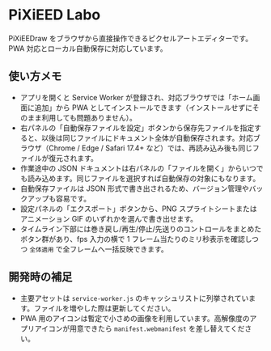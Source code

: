# PiXiEED Labo

PiXiEEDraw をブラウザから直接操作できるピクセルアートエディターです。PWA 対応とローカル自動保存に対応しています。

## 使い方メモ

- アプリを開くと Service Worker が登録され、対応ブラウザでは「ホーム画面に追加」から PWA としてインストールできます（インストールせずにそのまま利用しても問題ありません）。
- 右パネルの「自動保存ファイルを設定」ボタンから保存先ファイルを指定すると、以後は同じファイルにドキュメント全体が自動保存されます。対応ブラウザ（Chrome / Edge / Safari 17.4+ など）では、再読み込み後も同じファイルが復元されます。
- 作業途中の JSON ドキュメントは右パネルの「ファイルを開く」からいつでも読み込めます。同じファイルを選択すれば自動保存の対象にもなります。
- 自動保存ファイルは JSON 形式で書き出されるため、バージョン管理やバックアップも容易です。
- 設定パネルの「エクスポート」ボタンから、PNG スプライトシートまたはアニメーション GIF のいずれかを選んで書き出せます。
- タイムライン下部には巻き戻し/再生/停止/先送りのコントロールをまとめたボタン群があり、fps 入力の横で 1 フレーム当たりのミリ秒表示を確認しつつ `全体適用` で全フレームへ一括反映できます。

## 開発時の補足

- 主要アセットは `service-worker.js` のキャッシュリストに列挙されています。ファイルを増やした際は更新してください。
- PWA 用のアイコンは暫定で小さめの画像を利用しています。高解像度のアプリアイコンが用意できたら `manifest.webmanifest` を差し替えてください。

